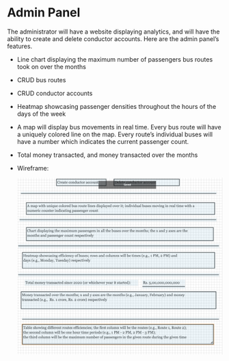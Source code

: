 # Admin Panel

The administrator will have a website displaying analytics, and will have the ability to create and delete conductor accounts. Here are the admin panel’s features.
- Line chart displaying the maximum number of passengers bus routes took on over the months
- CRUD bus routes
- CRUD conductor accounts
- Heatmap showcasing passenger densities throughout the hours of the days of the week
- A map will display bus movements in real time. Every bus route will have a uniquely colored line on the map. Every route’s individual buses will have a number which indicates the current passenger count.
- Total money transacted, and money transacted over the months
- Wireframe:

    ![Wireframe](wireframe.png)
